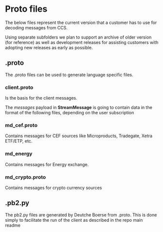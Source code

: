 # Proto files
The below files represent the current version that a customer has to use for decoding messages from CCS.

Using separate subfolders we plan to support an archive of older version (for reference) as well as development releases for assisting customers with adopting new releases as early as possible.

## .proto
The .proto files can be used to generate language specific files.

### client.proto
Is the basis for the client messages. 

The _messages_ payload in **StreamMessage** is going to contain data in the format of the following files, depending on the user subscription

### md_cef.proto
Contains messages for CEF sources like Microproducts, Tradegate, Xetra ETF/ETP, etc.

### md_energy
Contains messages for Energy exchange.

### md_crypto.proto
Contains messages for crypto currency sources

## .pb2.py
The pb2.py files are generated by Deutche Boerse from .proto. This is done simply to facilitate the run of the client as described in the repo main readme
